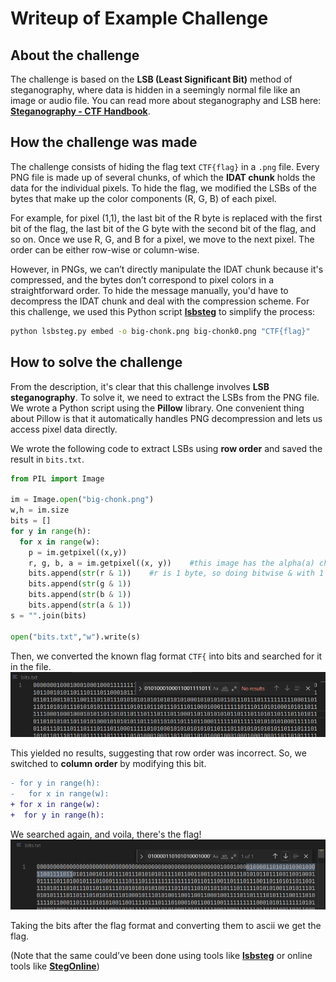 # Writeup of Example Challenge

## About the challenge

The challenge is based on the **LSB (Least Significant Bit)** method of steganography, where data is hidden in a seemingly normal file like an image or audio file. You can read more about steganography and LSB here: [**Steganography - CTF Handbook**](https://ctf101.org/forensics/what-is-stegonagraphy/).

## How the challenge was made

The challenge consists of hiding the flag text `CTF{flag}` in a `.png` file. Every PNG file is made up of several chunks, of which the **IDAT chunk** holds the data for the individual pixels. To hide the flag, we modified the LSBs of the bytes that make up the color components (R, G, B) of each pixel.

For example, for pixel (1,1), the last bit of the R byte is replaced with the first bit of the flag, the last bit of the G byte with the second bit of the flag, and so on. Once we use R, G, and B for a pixel, we move to the next pixel. The order can be either row-wise or column-wise.

However, in PNGs, we can’t directly manipulate the IDAT chunk because it's compressed, and the bytes don’t correspond to pixel colors in a straightforward order. To hide the message manually, you'd have to decompress the IDAT chunk and deal with the compression scheme. For this challenge, we used this Python script [**lsbsteg**](https://github.com/adrg/lsbsteg) to simplify the process:

```bash
python lsbsteg.py embed -o big-chonk.png big-chonk0.png "CTF{flag}"
```

## How to solve the challenge

From the description, it's clear that this challenge involves **LSB steganography**. To solve it, we need to extract the LSBs from the PNG file. We wrote a Python script using the **Pillow** library. One convenient thing about Pillow is that it automatically handles PNG decompression and lets us access pixel data directly.

We wrote the following code to extract LSBs using **row order** and saved the result in `bits.txt`.

```python
from PIL import Image

im = Image.open("big-chonk.png")
w,h = im.size
bits = []
for y in range(h):
  for x in range(w):
    p = im.getpixel((x,y))
    r, g, b, a = im.getpixel((x, y))    #this image has the alpha(a) channel too which determines the opacity of the pixel
    bits.append(str(r & 1))    #r is 1 byte, so doing bitwise & with 1 (which is same as 00000001) we can get the LSB of r
    bits.append(str(g & 1))
    bits.append(str(b & 1))
    bits.append(str(a & 1))
s = "".join(bits)

open("bits.txt","w").write(s)
```

Then, we converted the known flag format `CTF{` into bits and searched for it in the file.
![searching for bits](screenshots/search1.png)

This yielded no results, suggesting that row order was incorrect. So, we switched to **column order** by modifying this bit.

```diff
- for y in range(h):
-   for x in range(w):
+ for x in range(w):
+  for y in range(h):
```

We searched again, and voila, there's the flag!
![searching again](screenshots/search2.png)

Taking the bits after the flag format and converting them to ascii we get the flag.

(Note that the same could’ve been done using tools like [**lsbsteg**](https://github.com/adrg/lsbsteg) or online tools like [**StegOnline**](https://georgeom.net/StegOnline/))
